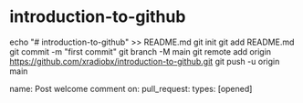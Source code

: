 # introduction-to-github

echo "# introduction-to-github" >> README.md
git init
git add README.md
git commit -m "first commit"
git branch -M main
git remote add origin https://github.com/xradiobx/introduction-to-github.git
git push -u origin main

name: Post welcome comment
on:
  pull_request:
    types: [opened]
    
